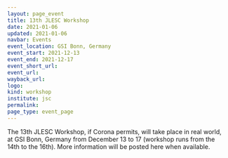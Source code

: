 ```yaml
---
layout: page_event
title: 13th JLESC Workshop
date: 2021-01-06
updated: 2021-01-06
navbar: Events
event_location: GSI Bonn, Germany
event_start: 2021-12-13
event_end: 2021-12-17
event_short_url:
event_url:
wayback_url:
logo:
kind: workshop
institute: jsc
permalink:
page_type: event_page
---
```


The 13th JLESC Workshop, if Corona permits, will take place in real world, at GSI Bonn, Germany from December 13 to 17 (workshop runs from the 14th to the 16th). More information will be posted here when available.
